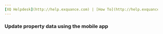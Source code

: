 ```yaml
---
[XQ Helpdesk](http://help.exquance.com) | [How To](http://help.exquance.com//howto/index.html) | Update property data using the mobile app
---
```

### Update property data using the mobile app